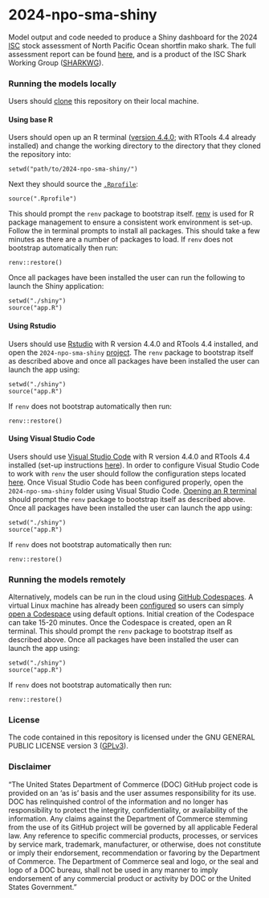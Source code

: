 # 2024-npo-sma-shiny

Model output and code needed to produce a Shiny dashboard for the 2024 [ISC](https://isc.fra.go.jp/index.html) stock assessment of North Pacific Ocean shortfin mako shark. The full assessment report can be found [here](https://meetings.wcpfc.int/node/22828), and is a product of the ISC Shark Working Group ([SHARKWG](https://isc.fra.go.jp/working_groups/shark.html)).

### Running the models locally

Users should [clone](https://docs.github.com/en/repositories/creating-and-managing-repositories/cloning-a-repository) this repository on their local machine.

#### Using base R

Users should open up an R terminal ([version 4.4.0](https://cloud.r-project.org/); with RTools 4.4 already installed) and change the working directory to the directory that they cloned the repository into:
```
setwd("path/to/2024-npo-sma-shiny/")
```
Next they should source the [`.Rprofile`](https://github.com/N-DucharmeBarth-NOAA/2024-npo-sma-shiny/blob/main/.Rprofile):
```
source(".Rprofile")
```
This should prompt the `renv` package to bootstrap itself. [renv](https://rstudio.github.io/renv/index.html) is used for R package management to ensure a consistent work environment is set-up. Follow the in terminal prompts to 
install all packages. This should take a few minutes as there are a number of packages to load. If `renv` does not bootstrap automatically then run:
```
renv::restore()
```

Once all packages have been installed the user can run the following to launch the Shiny application:
```
setwd("./shiny")
source("app.R")
```

#### Using Rstudio

Users should use [Rstudio](https://posit.co/download/rstudio-desktop/) with R version 4.4.0 and RTools 4.4 installed, and open the `2024-npo-sma-shiny` [project](https://bookdown.org/ndphillips/YaRrr/projects-in-rstudio.html). The `renv` package to bootstrap itself as described above and once all packages have been installed the user can launch the app using:
```
setwd("./shiny")
source("app.R")
```
If `renv` does not bootstrap automatically then run:
```
renv::restore()
```

#### Using Visual Studio Code

Users should use [Visual Studio Code](https://code.visualstudio.com/download) with R version 4.4.0 and RTools 4.4 installed (set-up instructions [here](https://github.com/REditorSupport/vscode-R)). In order to configure Visual Studio Code to work with `renv` the user should follow the configuration steps located [here](https://github.com/REditorSupport/vscode-R/wiki/Working-with-renv-enabled-projects). Once Visual Studio Code has been configured properly, open the `2024-npo-sma-shiny` folder using Visual Studio Code. [Opening an R terminal](https://code.visualstudio.com/docs/languages/r#_running-r-code) should prompt the `renv` package to bootstrap itself as described above. Once all packages have been installed the user can launch the app using:
```
setwd("./shiny")
source("app.R")
```
If `renv` does not bootstrap automatically then run:
```
renv::restore()
```
### Running the models remotely

Alternatively, models can be run in the cloud using [GitHub Codespaces](https://github.com/features/codespaces). A virtual Linux machine has already been [configured](https://github.com/N-DucharmeBarth-NOAA/2024-npo-sma-shiny/blob/main/.devcontainer/devcontainer.json) so users can simply [open a Codespace](https://docs.github.com/en/codespaces/developing-in-a-codespace/creating-a-codespace-for-a-repository#creating-a-codespace-for-a-repository) using default options. Initial creation of the Codespace can take 15-20 minutes. Once the Codespace is created, open an R terminal. This should prompt the `renv` package to bootstrap itself as described above. Once all packages have been installed the user can launch the app using:
```
setwd("./shiny")
source("app.R")
```
If `renv` does not bootstrap automatically then run:
```
renv::restore()
```
### License

The code contained in this repository is licensed under the GNU GENERAL PUBLIC LICENSE version 3 ([GPLv3](https://www.gnu.org/licenses/gpl-3.0.html)).

### Disclaimer

“The United States Department of Commerce (DOC) GitHub project code is provided on an ‘as is’ basis and the user assumes responsibility for its use. DOC has relinquished control of the information and no longer has responsibility to protect the integrity, confidentiality, or availability of the information. Any claims against the Department of Commerce stemming from the use of its GitHub project will be governed by all applicable Federal law. Any reference to specific commercial products, processes, or services by service mark, trademark, manufacturer, or otherwise, does not constitute or imply their endorsement, recommendation or favoring by the Department of Commerce. The Department of Commerce seal and logo, or the seal and logo of a DOC bureau, shall not be used in any manner to imply endorsement of any commercial product or activity by DOC or the United States Government.”
